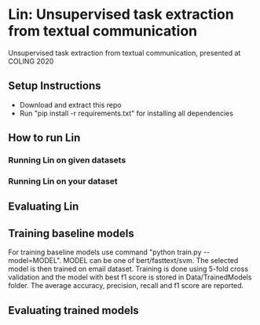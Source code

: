 # Lin: Unsupervised task extraction from textual communication
Unsupervised task extraction from textual communication, presented at COLING 2020

## Setup Instructions
* Download and extract this repo
* Run "pip install -r requirements.txt" for installing all dependencies

## How to run Lin

### Running Lin on given datasets

### Running Lin on your dataset

## Evaluating Lin

## Training baseline models
For training baseline models use command  "python train.py --model=MODEL".
MODEL can be one of bert/fasttext/svm. The selected model is then trained on email dataset.
Training is done using 5-fold cross validation and the model with best f1 score is stored in Data/TrainedModels folder.
The average accuracy, precision, recall and f1 score are reported.

## Evaluating trained models
